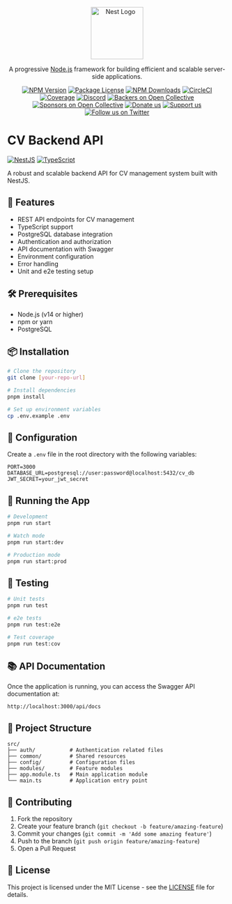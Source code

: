 <p align="center">
  <a href="http://nestjs.com/" target="blank"><img src="https://nestjs.com/img/logo-small.svg" width="120" alt="Nest Logo" /></a>
</p>

[circleci-image]: https://img.shields.io/circleci/build/github/nestjs/nest/master?token=abc123def456
[circleci-url]: https://circleci.com/gh/nestjs/nest

  <p align="center">A progressive <a href="http://nodejs.org" target="_blank">Node.js</a> framework for building efficient and scalable server-side applications.</p>
    <p align="center">
<a href="https://www.npmjs.com/~nestjscore" target="_blank"><img src="https://img.shields.io/npm/v/@nestjs/core.svg" alt="NPM Version" /></a>
<a href="https://www.npmjs.com/~nestjscore" target="_blank"><img src="https://img.shields.io/npm/l/@nestjs/core.svg" alt="Package License" /></a>
<a href="https://www.npmjs.com/~nestjscore" target="_blank"><img src="https://img.shields.io/npm/dm/@nestjs/common.svg" alt="NPM Downloads" /></a>
<a href="https://circleci.com/gh/nestjs/nest" target="_blank"><img src="https://img.shields.io/circleci/build/github/nestjs/nest/master" alt="CircleCI" /></a>
<a href="https://coveralls.io/github/nestjs/nest?branch=master" target="_blank"><img src="https://coveralls.io/repos/github/nestjs/nest/badge.svg?branch=master#9" alt="Coverage" /></a>
<a href="https://discord.gg/G7Qnnhy" target="_blank"><img src="https://img.shields.io/badge/discord-online-brightgreen.svg" alt="Discord"/></a>
<a href="https://opencollective.com/nest#backer" target="_blank"><img src="https://opencollective.com/nest/backers/badge.svg" alt="Backers on Open Collective" /></a>
<a href="https://opencollective.com/nest#sponsor" target="_blank"><img src="https://opencollective.com/nest/sponsors/badge.svg" alt="Sponsors on Open Collective" /></a>
  <a href="https://paypal.me/kamilmysliwiec" target="_blank"><img src="https://img.shields.io/badge/Donate-PayPal-ff3f59.svg" alt="Donate us"/></a>
    <a href="https://opencollective.com/nest#sponsor"  target="_blank"><img src="https://img.shields.io/badge/Support%20us-Open%20Collective-41B883.svg" alt="Support us"></a>
  <a href="https://twitter.com/nestframework" target="_blank"><img src="https://img.shields.io/twitter/follow/nestframework.svg?style=social&label=Follow" alt="Follow us on Twitter"></a>
</p>
  <!--[![Backers on Open Collective](https://opencollective.com/nest/backers/badge.svg)](https://opencollective.com/nest#backer)
  [![Sponsors on Open Collective](https://opencollective.com/nest/sponsors/badge.svg)](https://opencollective.com/nest#sponsor)-->

# CV Backend API

[![NestJS](https://img.shields.io/badge/NestJS-E0234E.svg?style=for-the-badge&logo=NestJS&logoColor=white)](https://nestjs.com/)
[![TypeScript](https://img.shields.io/badge/TypeScript-3178C6.svg?style=for-the-badge&logo=TypeScript&logoColor=white)](https://www.typescriptlang.org/)

A robust and scalable backend API for CV management system built with NestJS.

## 🚀 Features

- REST API endpoints for CV management
- TypeScript support
- PostgreSQL database integration
- Authentication and authorization
- API documentation with Swagger
- Environment configuration
- Error handling
- Unit and e2e testing setup

## 🛠 Prerequisites

- Node.js (v14 or higher)
- npm or yarn
- PostgreSQL

## 📦 Installation

```bash
# Clone the repository
git clone [your-repo-url]

# Install dependencies
pnpm install

# Set up environment variables
cp .env.example .env
```

## 🔧 Configuration

Create a `.env` file in the root directory with the following variables:

```env
PORT=3000
DATABASE_URL=postgresql://user:password@localhost:5432/cv_db
JWT_SECRET=your_jwt_secret
```

## 🚀 Running the App

```bash
# Development
pnpm run start

# Watch mode
pnpm run start:dev

# Production mode
pnpm run start:prod
```

## 🧪 Testing

```bash
# Unit tests
pnpm run test

# e2e tests
pnpm run test:e2e

# Test coverage
pnpm run test:cov
```

## 📚 API Documentation

Once the application is running, you can access the Swagger API documentation at:

```
http://localhost:3000/api/docs
```

## 📁 Project Structure

```
src/
├── auth/           # Authentication related files
├── common/         # Shared resources
├── config/         # Configuration files
├── modules/        # Feature modules
├── app.module.ts   # Main application module
└── main.ts         # Application entry point
```

## 🤝 Contributing

1. Fork the repository
2. Create your feature branch (`git checkout -b feature/amazing-feature`)
3. Commit your changes (`git commit -m 'Add some amazing feature'`)
4. Push to the branch (`git push origin feature/amazing-feature`)
5. Open a Pull Request

## 📝 License

This project is licensed under the MIT License - see the [LICENSE](LICENSE) file for details.
